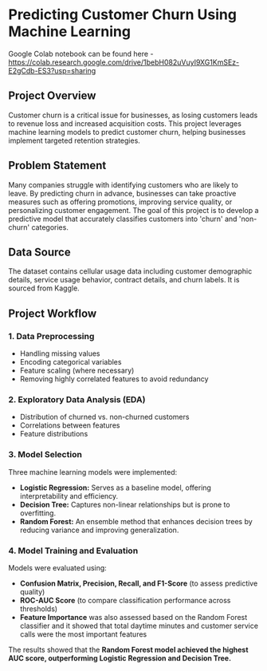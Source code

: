# Predicting Customer Churn Using Machine Learning

Google Colab notebook can be found here - https://colab.research.google.com/drive/1bebH082uVuyI9XG1KmSEz-E2gCdb-ES3?usp=sharing 

## Project Overview
Customer churn is a critical issue for businesses, as losing customers leads to revenue loss and increased acquisition costs. This project leverages machine learning models to predict customer churn, helping businesses implement targeted retention strategies.

## Problem Statement
Many companies struggle with identifying customers who are likely to leave. By predicting churn in advance, businesses can take proactive measures such as offering promotions, improving service quality, or personalizing customer engagement. The goal of this project is to develop a predictive model that accurately classifies customers into 'churn' and 'non-churn' categories.

## Data Source
The dataset contains cellular usage data including customer demographic details, service usage behavior, contract details, and churn labels. It is sourced from Kaggle.

## Project Workflow
### 1. Data Preprocessing
- Handling missing values
- Encoding categorical variables 
- Feature scaling (where necessary)
- Removing highly correlated features to avoid redundancy

### 2. Exploratory Data Analysis (EDA)
- Distribution of churned vs. non-churned customers
- Correlations between features
- Feature distributions

### 3. Model Selection
Three machine learning models were implemented:
- **Logistic Regression:** Serves as a baseline model, offering interpretability and efficiency.
- **Decision Tree:** Captures non-linear relationships but is prone to overfitting.
- **Random Forest:** An ensemble method that enhances decision trees by reducing variance and improving generalization.

### 4. Model Training and Evaluation
Models were evaluated using:
- **Confusion Matrix, Precision, Recall, and F1-Score** (to assess predictive quality)
- **ROC-AUC Score** (to compare classification performance across thresholds)
- **Feature Importance** was also assessed based on the Random Forest classifier and it showed that total daytime minutes and customer service calls were the most important features


The results showed that the **Random Forest model achieved the highest AUC score, outperforming Logistic Regression and Decision Tree.**

